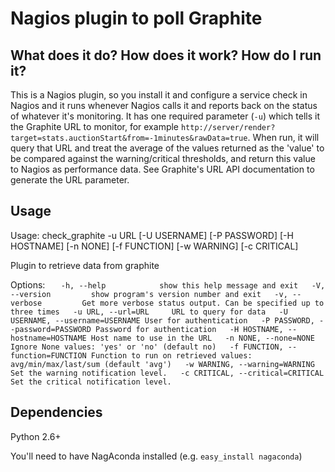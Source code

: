 Nagios plugin to poll Graphite
===

What does it do? How does it work? How do I run it?
---

This is a Nagios plugin, so you install it and configure a service check in Nagios and it runs whenever Nagios calls it and reports back on the status of whatever it's monitoring. It has one required parameter (`-u`) which tells it the Graphite URL to monitor, for example `http://server/render?target=stats.auctionStart&from=-1minutes&rawData=true`. When run, it will query that URL and treat the average of the values returned as the 'value' to be compared against the warning/critical thresholds, and return this value to Nagios as performance data. See Graphite's URL API documentation to generate the URL parameter.

Usage
---
Usage: check_graphite -u URL [-U USERNAME] [-P PASSWORD] [-H HOSTNAME] [-n NONE] [-f FUNCTION] [-w WARNING] [-c CRITICAL]

Plugin to retrieve data from graphite

Options:
`    -h, --help            show this help message and exit  
    -V, --version         show program's version number and exit  
    -v, --verbose         Get more verbose status output. Can be specified up to three times  
    -u URL, --url=URL     URL to query for data  
    -U USERNAME, --username=USERNAME User for authentication  
    -P PASSWORD, --password=PASSWORD Password for authentication  
    -H HOSTNAME, --hostname=HOSTNAME Host name to use in the URL  
    -n NONE, --none=NONE  Ignore None values: 'yes' or 'no' (default no)  
    -f FUNCTION, --function=FUNCTION Function to run on retrieved values: avg/min/max/last/sum (default 'avg')  
    -w WARNING, --warning=WARNING Set the warning notification level.  
    -c CRITICAL, --critical=CRITICAL Set the critical notification level.  `

Dependencies
---

Python 2.6+

You'll need to have NagAconda installed (e.g. `easy_install nagaconda`)
